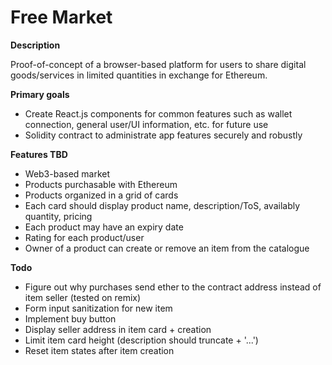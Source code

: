 # Free Market

**Description**

Proof-of-concept of a browser-based platform for users to share digital goods/services in limited quantities in exchange for Ethereum.


**Primary goals**

 - Create React.js components for common features such as wallet connection, general user/UI information, etc. for future use
 - Solidity contract to administrate app features securely and robustly


**Features TBD**

 - Web3-based market
 - Products purchasable with Ethereum
 - Products organized in a grid of cards
 - Each card should display product name, description/ToS, availably quantity, pricing
 - Each product may have an expiry date 
 - Rating for each product/user
 - Owner of a product can create or remove an item from the catalogue

**Todo**

 - Figure out why purchases send ether to the contract address instead of item seller (tested on remix)
 - Form input sanitization for new item 
 - Implement buy button
 - Display seller address in item card + creation
 - Limit item card height (description should truncate + '...')
 - Reset item states after item creation

